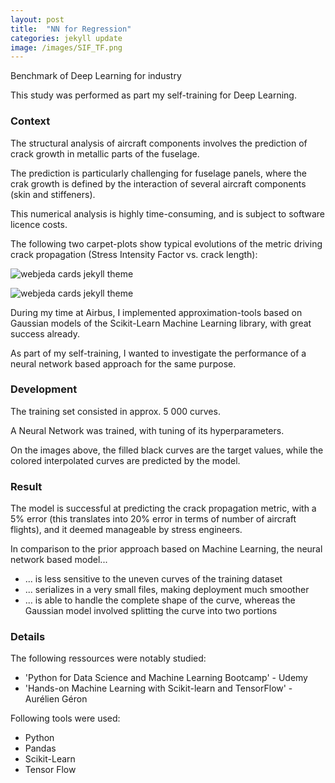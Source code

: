 ```yaml
---
layout: post
title:  "NN for Regression"
categories: jekyll update
image: /images/SIF_TF.png
---
```


Benchmark of Deep Learning for industry

This study was performed as part my self-training for Deep Learning.

<h3>Context</h3>

The structural analysis of aircraft components involves the prediction of crack growth in metallic parts of the fuselage.

The prediction is particularly challenging for fuselage panels, where the crak growth is defined by the interaction of several aircraft components (skin and stiffeners).

This numerical analysis is highly time-consuming, and is subject to software licence costs.

The following two carpet-plots show typical evolutions of the metric driving crack propagation (Stress Intensity Factor vs. crack length):

<div class="mt20"></div>

![webjeda cards jekyll theme]({{site.baseurl}}/images/SIF_TF.png)
<div class="mt20"></div>

![webjeda cards jekyll theme]({{site.baseurl}}/images/SIF_RC.png)
<div class="mt20"></div>

During my time at Airbus, I implemented approximation-tools based on Gaussian models of the Scikit-Learn Machine Learning library, with great success already.

As part of my self-training, I wanted to investigate the performance of a neural network based approach for the same purpose.


<h3>Development</h3>

The training set consisted in approx. 5 000 curves.

A Neural Network was trained, with tuning of its hyperparameters.

On the images above, the filled black curves are the target values, while the colored interpolated curves are predicted by the model.

<h3>Result</h3>

The model is successful at predicting the crack propagation metric, with a 5% error (this translates into 20% error in terms of number of aircraft flights), and it deemed manageable by stress engineers. 

In comparison to the prior approach based on Machine Learning, the neural network based model...
<ul class="list-group">
  <li class="list-group-item">... is less sensitive to the uneven curves of the training dataset </li>
  <li class="list-group-item">... serializes in a very small files, making deployment much smoother</li>
  <li class="list-group-item">... is able to handle the complete shape of the curve, whereas the Gaussian model involved splitting the curve into two portions</li>
</ul>


<h3>Details</h3>

The following ressources were notably studied:
<ul class="list-group">
  <li class="list-group-item">'Python for Data Science and Machine Learning Bootcamp' - Udemy</li>
  <li class="list-group-item">'Hands-on Machine Learning with Scikit-learn and TensorFlow' - Aurélien Géron</li>
</ul>

<div class="mt20"></div>

Following tools were used:
<ul class="list-group">
  <li class="list-group-item">Python</li>
  <li class="list-group-item">Pandas</li>
  <li class="list-group-item">Scikit-Learn</li>
  <li class="list-group-item">Tensor Flow</li>
</ul>
